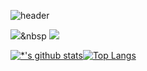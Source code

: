 ![header](https://capsule-render.vercel.app/api?type=waving&color=E3826C&height=250&section=header&text=JeongDongWon&fontSize=90&animation=fadeIn&fontAlignY=38&desc=%20&descAlignY=62&descAlign=62)

<img src="https://img.shields.io/badge/Python-376Ab?style=flat-square&logo=Python&logoColor=white"/></a>&nbsp 
<img src="https://img.shields.io/badge/-Javascript-FFF00?style=flat-square&logo=Javascript&logoColor=black"/>

[![*'s github stats](https://github-readme-stats.vercel.app/api?username=dongwon98123)](https://github.com/dongwon98123)[![Top Langs](https://github-readme-stats.vercel.app/api/top-langs/?username=dongwon98123&layout=compact)](https://github.com/dongwon98123/github-readme-stats)



